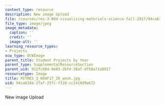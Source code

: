 ```yaml
---
content_type: resource
description: New image Upload
file: /courses/res-3-004-visualizing-materials-science-fall-2017/94ca634b27af25fcf310cc2410d9e672_MITRES_3_004F17_20_anon.jpg
file_type: image/jpeg
image_metadata:
  caption: ''
  credit: ''
  image-alt: ''
learning_resource_types:
- Projects
ocw_type: OCWImage
parent_title: Student Projects by Year
parent_type: SupplementalResourceSection
parent_uid: 912fc084-9e83-2bfd-38af-df58a71a8917
resourcetype: Image
title: MITRES_3_004F17_20_anon.jpg
uid: 94ca634b-27af-25fc-f310-cc2410d9e672
---
```

New image Upload

